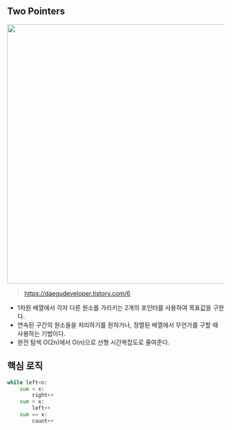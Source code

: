 ## Two Pointers
<img src="https://github.com/user-attachments/assets/871f8599-3dc1-414c-8b97-0cbbf6ce8745" width="600"/><br>
>https://daegudeveloper.tistory.com/6
- 1차원 배열에서 각자 다른 원소를 가리키는 2개의 포인터를 사용하여 목표값을 구한다.
- 연속된 구간의 원소들을 처리하기를 원하거나, 정렬된 배열에서 무언가를 구할 때 사용하는 기법이다.
- 완전 탐색 O(2n)에서 O(n)으로 선형 시간복잡도로 줄여준다.

## 핵심 로직
```python
while left<n:
    sum < x:
        right++
    sum > x:
        left++
    sum == x:
        count++
```

